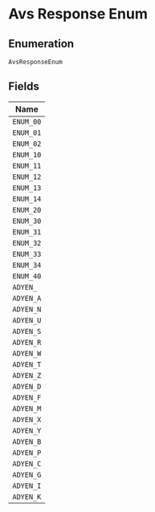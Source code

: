 
# Avs Response Enum

## Enumeration

`AvsResponseEnum`

## Fields

| Name |
|  --- |
| `ENUM_00` |
| `ENUM_01` |
| `ENUM_02` |
| `ENUM_10` |
| `ENUM_11` |
| `ENUM_12` |
| `ENUM_13` |
| `ENUM_14` |
| `ENUM_20` |
| `ENUM_30` |
| `ENUM_31` |
| `ENUM_32` |
| `ENUM_33` |
| `ENUM_34` |
| `ENUM_40` |
| `ADYEN_` |
| `ADYEN_A` |
| `ADYEN_N` |
| `ADYEN_U` |
| `ADYEN_S` |
| `ADYEN_R` |
| `ADYEN_W` |
| `ADYEN_T` |
| `ADYEN_Z` |
| `ADYEN_D` |
| `ADYEN_F` |
| `ADYEN_M` |
| `ADYEN_X` |
| `ADYEN_Y` |
| `ADYEN_B` |
| `ADYEN_P` |
| `ADYEN_C` |
| `ADYEN_G` |
| `ADYEN_I` |
| `ADYEN_K` |

